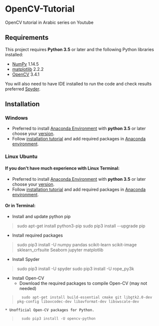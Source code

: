 # OpenCV-Tutorial
OpenCV tutorial in Arabic series on Youtube 
## Requirements
This project requires **Python 3.5** or later and the following Python libraries installed:

- [NumPy](http://www.numpy.org/) 1.14.5
- [matplotlib](http://matplotlib.org/) 2.2.2
- [OpenCV](https://opencv-python-tutroals.readthedocs.io/en/latest/index.html#) 3.4.1

You will also need to have IDE installed to run the code and check results preferred [Spyder](https://www.spyder-ide.org/).

## Installation
### Windows
 * Preferred to install [Anaconda Environment](https://www.anaconda.com/download/#windows) with **python 3.5** or later choose your [version](https://docs.anaconda.com/anaconda/packages/pkg-docs/).
 * Follow [installation tutorial](https://docs.anaconda.com/anaconda/navigator/) and add required packages in [Anaconda environment](https://docs.anaconda.com/anaconda/navigator/tutorials/manage-packages/).
### Linux Ubuntu
#### If you don't have much experience with Linux Terminal:
 * Preferred to install [Anaconda Environment](https://www.anaconda.com/download/#windows) with **python 3.5** or later choose your [version](https://docs.anaconda.com/anaconda/packages/pkg-docs/).
 * Follow [installation tutorial](https://docs.anaconda.com/anaconda/navigator/) and add required packages in [Anaconda environment](https://docs.anaconda.com/anaconda/navigator/tutorials/manage-packages/).
#### Or in Terminal:
 * Install and update python pip

>   sudo apt-get install python3-pip
>   sudo pip3 install --upgrade pip
    
 * Install required packages
 
>   sudo pip3 install -U numpy pandas scikit-learn scikit-image sklearn_crfsuite Seaborn jupyter matplotlib

 * Install Spyder
>   sudo pip3 install -U spyder
>   sudo pip3 install -U rope_py3k

 * Install Open-CV
     * Download the required packages to compile Open-CV (may not needed)
>       sudo apt-get install build-essential cmake git libgtk2.0-dev pkg-config libavcodec-dev libavformat-dev libswscale-dev

    * Unofficial Open-CV packages for Python.
>       sudo pip3 install -U opencv-python
